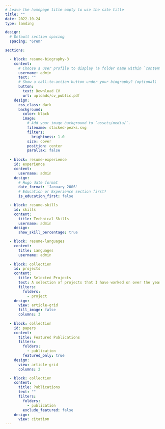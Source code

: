 ```yaml
---
# Leave the homepage title empty to use the site title
title: ""
date: 2022-10-24
type: landing

design:
  # Default section spacing
  spacing: "6rem"

sections:

  - block: resume-biography-3
    content:
      # Choose a user profile to display (a folder name within `content/authors/`)
      username: admin
      text: ""
      # Show a call-to-action button under your biography? (optional)
      button:
        text: Download CV
        url: uploads/cv_public.pdf
    design:
      css_class: dark
      background:
        color: black
        image:
          # Add your image background to `assets/media/`.
          filename: stacked-peaks.svg
          filters:
            brightness: 1.0
          size: cover
          position: center
          parallax: false        
          
  - block: resume-experience
    id: experience
    content:
      username: admin
    design:
      # Hugo date format
      date_format: 'January 2006'
      # Education or Experience section first?
      is_education_first: false

  - block: resume-skills
    id: skills
    content:
      title: Technical Skills
      username: admin
    design:
      show_skill_percentage: true

  - block: resume-languages
    content:
      title: Languages
      username: admin
      
  - block: collection
    id: projects
    content:
      title: Selected Projects
      text: A selection of projects that I have worked on over the years.
      filters:
        folders:
          - project
    design:
      view: article-grid
      fill_image: false
      columns: 3
      
  - block: collection
    id: papers
    content:
      title: Featured Publications
      filters:
        folders:
          - publication
        featured_only: true
    design:
      view: article-grid
      columns: 2

  - block: collection
    content:
      title: Publications
      text: ""
      filters:
        folders:
          - publication
        exclude_featured: false
    design:
      view: citation
---
```


